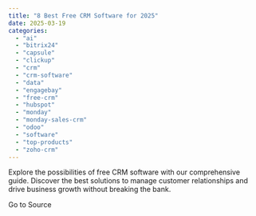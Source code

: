 ```yaml
---
title: "8 Best Free CRM Software for 2025"
date: 2025-03-19
categories: 
  - "ai"
  - "bitrix24"
  - "capsule"
  - "clickup"
  - "crm"
  - "crm-software"
  - "data"
  - "engagebay"
  - "free-crm"
  - "hubspot"
  - "monday"
  - "monday-sales-crm"
  - "odoo"
  - "software"
  - "top-products"
  - "zoho-crm"
---
```


Explore the possibilities of free CRM software with our comprehensive guide. Discover the best solutions to manage customer relationships and drive business growth without breaking the bank.

Go to Source
